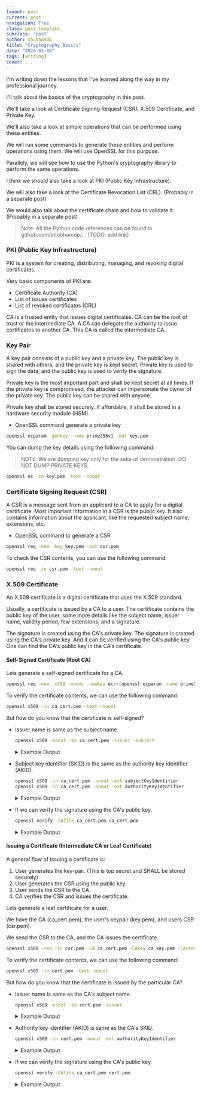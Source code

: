 ```yaml
---
layout: post
current: post
navigation: True
class: post-template
subclass: 'post'
author: shubhamdp
title: "Cryptography Basics"
date: "2024-01-08"
tags: [writing]
cover: ...
---
```


I'm writing down the lessons that I've learned along the way in my professional journey.

I'll talk about the basics of the cryptography in this post.

We'll take a look at Certificate Signing Request (CSR), X.509 Certificate, and Private Key.

We'll also take a look at simple operations that can be performed using these entities.

We will run some commands to generate these entities and perform operations using them.
We will use OpenSSL for this purpose.

Parallely, we will see how to use the Python's cryptography library to perform the same operations.

I think we should also take a look at PKI (Public Key Infrastructure).

We will also take a look at the Certificate Revocation List (CRL). (Probably in a separate post)

We would also talk about the certificate chain and how to validate it. (Probably in a separate post)

> Note: All the Python code references can be found in github.com/shubhamdp/... (TODO: add link)

### PKI (Public Key Infrastructure)

PKI is a system for creating, distributing, managing, and revoking digital certificates.

Very basic components of PKI are:
- Certificate Authority (CA)
- List of issues certificates
- List of revoked certificates (CRL)

CA is a trusted entity that issues digital certificates. CA can be the root of trust or the intermediate CA.
A CA can delegate the authority to issue certificates to another CA. This CA is called the intermediate CA.

### Key Pair

A key pair consists of a public key and a private key.
The public key is shared with others, and the private key is kept secret.
Private key is used to sign the data, and the public key is used to verify the signature.

Private key is the most important part and shall be kept secret at all times. If the private key is compromised,
the attacker can impersonate the owner of the private key. The public key can be shared with anyone.

Private key shall be stored securely. If affordable, it shall be stored in a hardware security module (HSM).

- OpenSSL command generate a private key

```bash
openssl ecparam -genkey -name prime256v1 -out key.pem
```

You can dump the key details using the following command:

> NOTE: We are dumping key only for the sake of demonstration. DO NOT DUMP PRIVATE KEYS.

```bash
openssl ec -in key.pem -text -noout
```

### Certificate Signing Request (CSR)

A CSR is a message sent from an applicant to a CA to apply for a digital certificate.
Most important information in a CSR is the public key. It also contains information about the applicant,
like the requested subject name, extensions, etc.

- OpenSSL command to generate a CSR
```bash
openssl req -new -key key.pem -out csr.pem
```

To check the CSR contents, you can use the following command:
```bash
openssl req -in csr.pem -text -noout
```

### X.509 Certificate

An X.509 certificate is a digital certificate that uses the X.509 standard.

Usually, a certificate is issued by a CA to a user. The certificate contains the public key of the user,
some more details like the subject name, issuer name, validity period, few extensions, and a signature.

The signature is created using the CA's private key. The signature is created using the CA's private key.
And it can be verified using the CA's public key. One can find the CA's public key in the CA's certificate.

#### Self-Signed Certificate (Root CA)

Lets generate a self-signed certificate for a CA.

```bash
openssl req -new -x509 -noenc -newkey ec:<(openssl ecparam -name prime256v1) -keyout ca_key.pem -out ca_cert.pem -days 365
```

To verify the certificate contents, we can use the following command:
```bash
openssl x509 -in ca_cert.pem -text -noout
```

But how do you know that the certificate is self-signed?

- Issuer name is same as the subject name.
    ```bash
    openssl x509 -noout -in ca_cert.pem -issuer -subject
    ```

    <details>
    <summary>Example Output</summary>

    ```
    issuer=CN=I'm G-root
    subject=CN=I'm G-root
    ```

    </details>

- Subject key identifier (SKID) is the same as the authority key identifier (AKID).
    ```bash
    openssl x509 -in ca_cert.pem -noout -ext subjectKeyIdentifier
    openssl x509 -in ca_cert.pem -noout -ext authorityKeyIdentifier
    ```

    <details>
    <summary>Example Output</summary>

    ```
    X509v3 Subject Key Identifier:
        77:55:8F:AE:FB:C6:D7:92:C4:58:2B:67:AA:00:38:25:D8:70:62:1B
    X509v3 Authority Key Identifier:
        keyid:77:55:8F:AE:FB:C6:D7:92:C4:58:2B:67:AA:00:38:25:D8:70:62:1B
    ```

    </details>

- If we can verify the signature using the CA's public key.
    ```bash
    openssl verify -CAfile ca_cert.pem ca_cert.pem
    ```

    <details>
    <summary>Example Output</summary>

    ```
    ca_cert.pem: OK
    ```

    </details>


#### Issuing a Certificate (Intermediate CA or Leaf Certificate)

A general flow of issuing a certificate is:

1. User generates the key-pair. (This is top secret and SHALL be stored securely)
2. User generates the CSR using the public key.
3. User sends the CSR to the CA.
4. CA verifies the CSR and issues the certificate.

Lets generate a leaf certificate for a user.

We have the CA (ca_cert.pem), the user's keypair (key.pem), and users CSR (csr.pem).

We send the CSR to the CA, and the CA issues the certificate.

```bash
openssl x509 -req -in csr.pem -CA ca_cert.pem -CAkey ca_key.pem -CAcreateserial -out cert.pem -days 365
```

To verify the certificate contents, we can use the following command:
```bash
openssl x509 -in cert.pem -text -noout
```

But how do you know that the certificate is issued by the particular CA?

- Issuer name is same as the CA's subject name.
    ```bash
    openssl x509 -noout -in cert.pem -issuer
    ```

    <details>
    <summary>Example Output</summary>

    ```
    issuer=CN=I'm G-root
    ```

    </details>

- Authority key identifier (AKID) is same as the CA's SKID.
    ```bash
    openssl x509 -in cert.pem -noout -ext authorityKeyIdentifier
    ```

    <details>
    <summary>Example Output</summary>

    ```
    X509v3 Authority Key Identifier:
        keyid:77:55:8F:AE:FB:C6:D7:92:C4:58:2B:67:AA:00:38:25:D8:70:62:1B
    ```

    </details>

- If we can verify the signature using the CA's public key.
    ```bash
    openssl verify -CAfile ca_cert.pem cert.pem
    ```

    <details>
    <summary>Example Output</summary>

    ```
    cert.pem: OK
    ```

    </details>